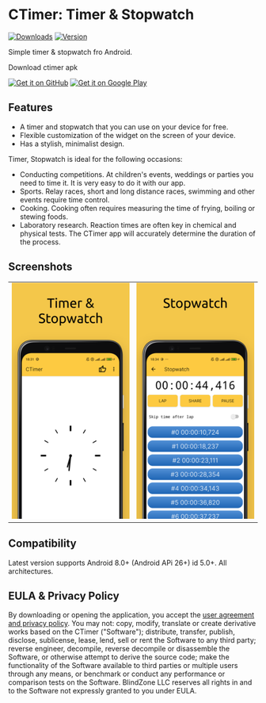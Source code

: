 # CTimer: Timer & Stopwatch
[![Downloads](https://img.shields.io/github/downloads/BlindZoneApps/ctimer-apk/total.svg?color=blue?style=flat)](https://BlindZoneApps/ctimer-apk/releases/latest) [![Version](https://img.shields.io/github/v/release/BlindZoneApps/ctimer-apk??color=bluelabel=version)](https://BlindZoneApps/ctimer-apk/releases)

Simple timer & stopwatch fro Android.

Download ctimer apk

[<img src="https://github.com/user-attachments/assets/3811fb3b-3817-4384-b116-5815283964c8" alt="Get it on GitHub" height="80">](https://github.com/BlindZoneApps/ctimer-apk/releases/latest)
[<img src="https://github.com/user-attachments/assets/9abc74de-aca6-4975-b1c0-8689a881aa21" alt="Get it on Google Play" height="80">](https://play.google.com/store/apps/details?id=com.ddm.timeuntil)

## Features
- A timer and stopwatch that you can use on your device for free.
- Flexible customization of the widget on the screen of your device.
- Has a stylish, minimalist design.

Timer, Stopwatch is ideal for the following occasions:
- Conducting competitions. At children's events, weddings or parties you need to time it. It is very easy to do it with our app.
- Sports. Relay races, short and long distance races, swimming and other events require time control.
- Cooking. Cooking often requires measuring the time of frying, boiling or stewing foods.
- Laboratory research. Reaction times are often key in chemical and physical tests. The CTimer app will accurately determine the duration of the process.

## Screenshots
<table>
  <tr>
    <td><img src="assets/screen1.png" alt="Ctimer - timer and stopwatch"></td>
    <td><img src="assets/screen2.png" alt="CTimer stopwatch interface"></td>
	</tr>
</table>

## Compatibility
Latest version supports Android 8.0+ (Android APi 26+) id 5.0+. All architectures.

## EULA & Privacy Policy
By downloading or opening the application, you accept the [user agreement and privacy policy](https://blindzone.org/eula). 
You may not: copy, modify, translate or create derivative works based on the  CTimer ("Software"); distribute, transfer, publish, disclose, sublicense, lease, lend, sell or rent the Software to any third party; reverse engineer, decompile, reverse decompile or disassemble the Software, or otherwise attempt to derive the source code; make the functionality of the Software available to third parties or multiple users through any means, or benchmark or conduct any performance or comparison tests on the Software. BlindZone LLC reserves all rights in and to the Software not expressly granted to you under EULA.
